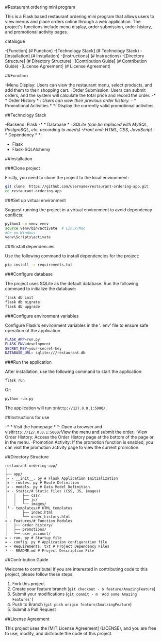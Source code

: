 

#Restaurant ordering mini program

This is a Flask based restaurant ordering mini program that allows users to view menus and place orders online through a web application. The project's functions include menu display, order submission, order history, and promotional activity pages.

catalogue

-[Function] (# Function)
-[Technology Stack] (# Technology Stack)
-[Installation] (# Installation)
-[Instructions] (# Instructions)
-[Directory Structure] (# Directory Structure)
-[Contribution Guide] (# Contribution Guide)
-[License Agreement] (# License Agreement)

##Function

-Menu Display: Users can view the restaurant menu, select products, and add them to their shopping cart.
-Order Submission: Users can submit orders, and the system will calculate the total price and record the order.
-* * Order History * *: Users can view their previous order history.
-* * Promotional Activities * *: Display the currently valid promotional activities.

##Technology Stack

-Backend: Flask
-* * Database * *: SQLite (can be replaced with MySQL, PostgreSQL, etc. according to needs)
-Front end: HTML, CSS, JavaScript
-* * Dependency * *:
- Flask
- Flask-SQLAlchemy

##Installation

###Clone project

Firstly, you need to clone the project to the local environment:

```bash
git clone  https://github.com/username/restaurant-ordering-app.git
cd restaurant-ordering-app
```

###Set up virtual environment

Suggest running the project in a virtual environment to avoid dependency conflicts:

```bash
python3 -m venv venv
source venv/bin/activate  # Linux/Mac
#Or on Windows
venv\Scripts\activate
```

###Install dependencies

Use the following command to install dependencies for the project:

```bash
pip install -r requirements.txt
```

###Configure database

The project uses SQLite as the default database. Run the following command to initialize the database:

```bash
flask db init
flask db migrate
flask db upgrade
```

###Configure environment variables

Configure Flask's environment variables in the '. env' file to ensure safe operation of the application.

```bash
FLASK_APP=run.py
FLASK_ENV=development
SECRET_KEY=your-secret-key
DATABASE_URL= sqlite:///restaurant.db
```

###Run the application

After installation, use the following command to start the application:

```bash
flask run
```

Or:

```bash
python run.py
```

The application will run on` http://127.0.0.1:5000/ `.

##Instructions for use

-* * Visit the homepage * *: Open a browser and visit` http://127.0.0.1:5000/ `View the menu and submit the order.
-View Order History: Access the Order History page at the bottom of the page or in the menu.
-Promotion Activity: If the promotion function is enabled, you can visit the promotion activity page to view the current promotion.

##Directory Structure

```
restaurant-ordering-app/
│
├── app/
│∝ - __init__. py # Flask Application Initialization
│∝ - routes. py # Route Definition
│∝ - models. py # Data Model Definition
│∝ - Static/# Static files (CSS, JS, images)
│   │   ├── css/
│   │   ├── js/
│   │   └── images/
│└ - templates/# HTML templates
│       ├── index.html
│       └── order_history.html
∝ - Features/# Function Modules
│   ├── order_history/
│   ├── promotions/
│   └── user_account/
∝ - run. py # Startup file
∝ - config. py # Application configuration file
∝ - Requirements. txt # Project Dependency Files
└ -- README.md # Project Description File
```

##Contribution Guide

Welcome to contribute! If you are interested in contributing code to this project, please follow these steps:

1. Fork this project
2. Create your feature branch (` git checkout - b feature/AmazingFeature `)
3. Submit your modifications (` git commit - m 'Add some Amazing Features' `)
4. Push to Branch (` git push origin feature/AmatzingFeature `)
5. Submit a Pull Request

##License Agreement

This project uses the [MIT License Agreement] (LICENSE), and you are free to use, modify, and distribute the code of this project.

